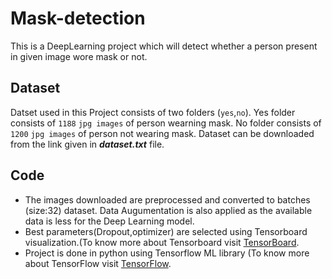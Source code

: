 # Mask-detection
This is a DeepLearning project which will detect whether a person present in given image wore mask or not.

## Dataset
Datset used in this Project consists of two folders (`yes`,`no`). Yes folder consists of `1188` `jpg images` of person wearning mask. No folder consists of `1200` `jpg images` of person not wearing mask. 
Dataset can be downloaded from the link given in ***dataset.txt*** file.

## Code
- The images downloaded are preprocessed and converted to batches (size:32) dataset. Data Augumentation is also applied as the available data is less for the Deep Learning model.
- Best parameters(Dropout,optimizer) are selected using Tensorboard visualization.(To know more about Tensorboard visit [TensorBoard](https://www.tensorflow.org/tensorboard). 
- Project is done in python using Tensorflow ML library (To know more about TensorFlow visit [TensorFlow](https://www.tensorflow.org/). 
